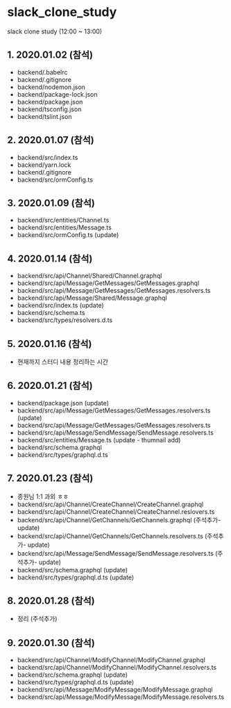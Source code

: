 # slack_clone_study
slack clone study (12:00 ~ 13:00)

## 1. 2020.01.02 (참석)
- backend/.babelrc
- backend/.gitignore
- backend/nodemon.json
- backend/package-lock.json
- backend/package.json
- backend/tsconfig.json
- backend/tslint.json

## 2. 2020.01.07 (참석)
- backend/src/index.ts
- backend/yarn.lock
- backend/.gitignore
- backend/src/ormConfig.ts

## 3. 2020.01.09 (참석)
- backend/src/entities/Channel.ts
- backend/src/entities/Message.ts
- backend/src/ormConfig.ts (update)

## 4. 2020.01.14 (참석)
- backend/src/api/Channel/Shared/Channel.graphql
- backend/src/api/Message/GetMessages/GetMessages.graphql
- backend/src/api/Message/GetMessages/GetMessages.resolvers.ts
- backend/src/api/Message/Shared/Message.graphql
- backend/src/index.ts (update)
- backend/src/schema.ts
- backend/src/types/resolvers.d.ts

## 5. 2020.01.16 (참석)
- 현재까지 스터디 내용 정리하는 시간

## 6. 2020.01.21 (참석)
- backend/package.json (update)
- backend/src/api/Message/GetMessages/GetMessages.resolvers.ts (update)
- backend/src/api/Message/GetMessages/GetMessages.resolvers.ts
- backend/src/api/Message/SendMessage/SendMessage.resolvers.ts
- backend/src/entities/Message.ts (update - thumnail add)
- backend/src/schema.graphql
- backend/src/types/graphql.d.ts

## 7. 2020.01.23 (참석)
- 종원님 1:1 과외 ㅎㅎ
- backend/src/api/Channel/CreateChannel/CreateChannel.graphql
- backend/src/api/Channel/CreateChannel/CreateChannel.reslovers.ts
- backend/src/api/Channel/GetChannels/GetChannels.graphql (주석추가- update)
- backend/src/api/Channel/GetChannels/GetChannels.resolvers.ts (주석추가- update)
- backend/src/api/Message/SendMessage/SendMessage.resolvers.ts (주석추가- update)
- backend/src/schema.graphql (update)
- backend/src/types/graphql.d.ts (update)

## 8. 2020.01.28 (참석)
- 정리 (주석추가)

## 9. 2020.01.30 (참석)
- backend/src/api/Channel/ModifyChannel/ModifyChannel.graphql
- backend/src/api/Channel/ModifyChannel/ModifyChannel.resolvers.ts
- backend/src/schema.graphql (update)
- backend/src/types/graphql.d.ts (update)
- backend/src/api/Message/ModifyMessage/ModifyMessage.graphql
- backend/src/api/Message/ModifyMessage/ModifyMessage.resolvers.ts


